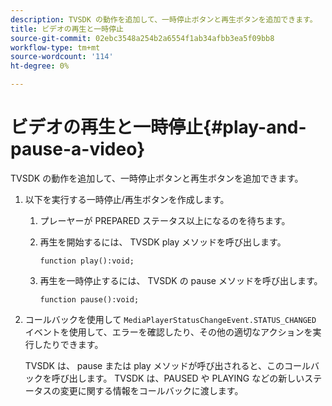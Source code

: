 ```yaml
---
description: TVSDK の動作を追加して、一時停止ボタンと再生ボタンを追加できます。
title: ビデオの再生と一時停止
source-git-commit: 02ebc3548a254b2a6554f1ab34afbb3ea5f09bb8
workflow-type: tm+mt
source-wordcount: '114'
ht-degree: 0%

---
```


# ビデオの再生と一時停止{#play-and-pause-a-video}

TVSDK の動作を追加して、一時停止ボタンと再生ボタンを追加できます。

1. 以下を実行する一時停止/再生ボタンを作成します。
   1. プレーヤーが PREPARED ステータス以上になるのを待ちます。
   1. 再生を開始するには、 TVSDK play メソッドを呼び出します。

      ```
      function play():void;
      ```

   1. 再生を一時停止するには、 TVSDK の pause メソッドを呼び出します。

      ```
      function pause():void;
      ```

1. コールバックを使用して `MediaPlayerStatusChangeEvent.STATUS_CHANGED` イベントを使用して、エラーを確認したり、その他の適切なアクションを実行したりできます。

   TVSDK は、 pause または play メソッドが呼び出されると、このコールバックを呼び出します。 TVSDK は、PAUSED や PLAYING などの新しいステータスの変更に関する情報をコールバックに渡します。
